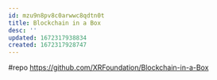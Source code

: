 ```yaml
---
id: mzu9n8pv8c0arwwc8qdtn0t
title: Blockchain in a Box
desc: ''
updated: 1672317938834
created: 1672317928747
---
```


#repo https://github.com/XRFoundation/Blockchain-in-a-Box